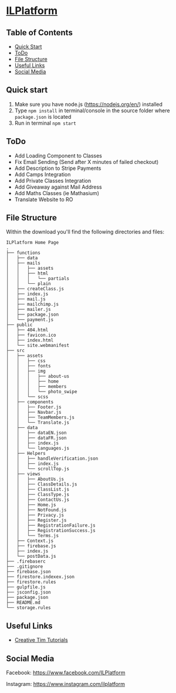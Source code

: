 # [ILPlatform ](https://www.ilplatform.be)

## Table of Contents

* [Quick Start](#quick-start)
* [ToDo](#todo)
* [File Structure](#file-structure)
* [Useful Links](#useful-links)
* [Social Media](#social-media)

## Quick start

1.  Make sure you have node.js (<https://nodejs.org/en/>) installed
2.  Type `npm install` in terminal/console in the source folder where `package.json` is located
3.  Run in terminal `npm start`

## ToDo

* Add Loading Component to Classes
* Fix Email Sending (Send after X minutes of failed checkout)
* Add Description to Stripe Payments
* Add Camps Integration
* Add Private Classes Integration
* Add Giveaway against Mail Address
* Add Maths Classes (ie Mathasium)
* Translate Website to RO

## File Structure

Within the download you'll find the following directories and files:
```
ILPlatform Home Page
.
├── functions
│   ├── data
│   ├── mails
│   │   ├── assets
│   │   ├── html
│   │   │   └── partials
│   │   └── plain
│   ├── createClass.js
│   ├── index.js
│   ├── mail.js
│   ├── mailchimp.js
│   ├── mailer.js
│   ├── package.json
│   └── payment.js
├── public
│   ├── 404.html
│   ├── favicon.ico
│   ├── index.html
│   └── site.webmanifest
├── src
│   ├── assets
│   │   ├── css
│   │   ├── fonts
│   │   ├── img
│   │   │   ├── about-us
│   │   │   ├── home
│   │   │   ├── members
│   │   │   └── photo_swipe
│   │   └── scss
│   ├── components
│   │   ├── Footer.js
│   │   ├── Navbar.js
│   │   ├── TeamMembers.js
│   │   └── Translate.js
│   ├── data
│   │   ├── dataEN.json
│   │   ├── dataFR.json
│   │   ├── index.js
│   │   └── languages.js
│   ├── Helpers
│   │   ├── handleVerification.json
│   │   ├── index.js
│   │   └── scrollTop.js
│   ├── views
│   │   ├── AboutUs.js
│   │   ├── ClassDetails.js
│   │   ├── ClassList.js
│   │   ├── ClassType.js
│   │   ├── ContactUs.js
│   │   ├── Home.js
│   │   ├── NotFound.js
│   │   ├── Privacy.js
│   │   ├── Register.js
│   │   ├── RegistrationFailure.js
│   │   ├── RegistrationSuccess.js
│   │   └── Terms.js  
│   ├── Context.js
│   ├── firebase.js
│   ├── index.js
│   └── postData.js
├── .firebaserc
├── .gitignore
├── firebase.json
├── firestore.indexex.json
├── firestore.rules
├── gulpfile.js
├── jsconfig.json
├── package.json
├── README.md
└── storage.rules
```


## Useful Links

- [Creative Tim Tutorials](https://www.youtube.com/channel/UCVyTG4sCw-rOvB9oHkzZD1w)

## Social Media

Facebook: <https://www.facebook.com/ILPlatform>

Instagram: <https://www.instagram.com/ilplatform>
